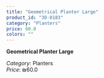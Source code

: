 ```yaml
---
title: "Geometrical Planter Large"
product_id: "3D-0183"
category: "Planters"
price: 60.0
colors: ""
---
```


**Geometrical Planter Large**

*Category*: Planters  
*Price*: ₪60.0

